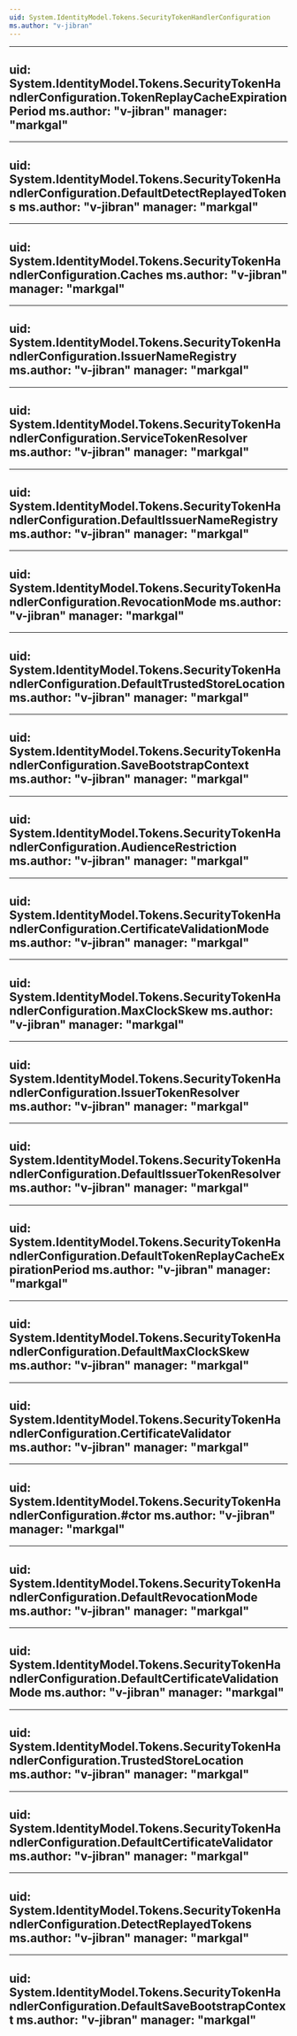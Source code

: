 ```yaml
---
uid: System.IdentityModel.Tokens.SecurityTokenHandlerConfiguration
ms.author: "v-jibran"
---
```


---
uid: System.IdentityModel.Tokens.SecurityTokenHandlerConfiguration.TokenReplayCacheExpirationPeriod
ms.author: "v-jibran"
manager: "markgal"
---

---
uid: System.IdentityModel.Tokens.SecurityTokenHandlerConfiguration.DefaultDetectReplayedTokens
ms.author: "v-jibran"
manager: "markgal"
---

---
uid: System.IdentityModel.Tokens.SecurityTokenHandlerConfiguration.Caches
ms.author: "v-jibran"
manager: "markgal"
---

---
uid: System.IdentityModel.Tokens.SecurityTokenHandlerConfiguration.IssuerNameRegistry
ms.author: "v-jibran"
manager: "markgal"
---

---
uid: System.IdentityModel.Tokens.SecurityTokenHandlerConfiguration.ServiceTokenResolver
ms.author: "v-jibran"
manager: "markgal"
---

---
uid: System.IdentityModel.Tokens.SecurityTokenHandlerConfiguration.DefaultIssuerNameRegistry
ms.author: "v-jibran"
manager: "markgal"
---

---
uid: System.IdentityModel.Tokens.SecurityTokenHandlerConfiguration.RevocationMode
ms.author: "v-jibran"
manager: "markgal"
---

---
uid: System.IdentityModel.Tokens.SecurityTokenHandlerConfiguration.DefaultTrustedStoreLocation
ms.author: "v-jibran"
manager: "markgal"
---

---
uid: System.IdentityModel.Tokens.SecurityTokenHandlerConfiguration.SaveBootstrapContext
ms.author: "v-jibran"
manager: "markgal"
---

---
uid: System.IdentityModel.Tokens.SecurityTokenHandlerConfiguration.AudienceRestriction
ms.author: "v-jibran"
manager: "markgal"
---

---
uid: System.IdentityModel.Tokens.SecurityTokenHandlerConfiguration.CertificateValidationMode
ms.author: "v-jibran"
manager: "markgal"
---

---
uid: System.IdentityModel.Tokens.SecurityTokenHandlerConfiguration.MaxClockSkew
ms.author: "v-jibran"
manager: "markgal"
---

---
uid: System.IdentityModel.Tokens.SecurityTokenHandlerConfiguration.IssuerTokenResolver
ms.author: "v-jibran"
manager: "markgal"
---

---
uid: System.IdentityModel.Tokens.SecurityTokenHandlerConfiguration.DefaultIssuerTokenResolver
ms.author: "v-jibran"
manager: "markgal"
---

---
uid: System.IdentityModel.Tokens.SecurityTokenHandlerConfiguration.DefaultTokenReplayCacheExpirationPeriod
ms.author: "v-jibran"
manager: "markgal"
---

---
uid: System.IdentityModel.Tokens.SecurityTokenHandlerConfiguration.DefaultMaxClockSkew
ms.author: "v-jibran"
manager: "markgal"
---

---
uid: System.IdentityModel.Tokens.SecurityTokenHandlerConfiguration.CertificateValidator
ms.author: "v-jibran"
manager: "markgal"
---

---
uid: System.IdentityModel.Tokens.SecurityTokenHandlerConfiguration.#ctor
ms.author: "v-jibran"
manager: "markgal"
---

---
uid: System.IdentityModel.Tokens.SecurityTokenHandlerConfiguration.DefaultRevocationMode
ms.author: "v-jibran"
manager: "markgal"
---

---
uid: System.IdentityModel.Tokens.SecurityTokenHandlerConfiguration.DefaultCertificateValidationMode
ms.author: "v-jibran"
manager: "markgal"
---

---
uid: System.IdentityModel.Tokens.SecurityTokenHandlerConfiguration.TrustedStoreLocation
ms.author: "v-jibran"
manager: "markgal"
---

---
uid: System.IdentityModel.Tokens.SecurityTokenHandlerConfiguration.DefaultCertificateValidator
ms.author: "v-jibran"
manager: "markgal"
---

---
uid: System.IdentityModel.Tokens.SecurityTokenHandlerConfiguration.DetectReplayedTokens
ms.author: "v-jibran"
manager: "markgal"
---

---
uid: System.IdentityModel.Tokens.SecurityTokenHandlerConfiguration.DefaultSaveBootstrapContext
ms.author: "v-jibran"
manager: "markgal"
---
